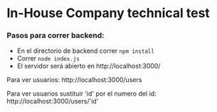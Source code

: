 # In-House Company technical test

### Pasos para correr backend:

- En el directorio de backend correr ``npm install``
- Correr ``node index.js``
- El servidor será abierto en http://localhost:3000/

Para ver usuarios: http://localhost:3000/users

Para ver usuarios sustituir 'id' por el numero del id: http://localhost:3000/users/'id'
